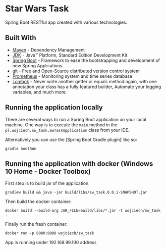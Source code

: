 # Star Wars Task

Spring Boot RESTful app created with various technologies.

## Built With

* 	[Maven](https://maven.apache.org/) - Dependency Management
* 	[JDK](http://www.oracle.com/technetwork/java/javase/downloads/jdk8-downloads-2133151.html) - Java™ Platform, Standard Edition Development Kit
* 	[Spring Boot](https://spring.io/projects/spring-boot) - Framework to ease the bootstrapping and development of new Spring Applications
* 	[git](https://git-scm.com/) - Free and Open-Source distributed version control system
* 	[Prometheus](https://prometheus.io/) - Monitoring system and time series database
* 	[Lombok](https://projectlombok.org/) - Never write another getter or equals method again, with one annotation your class has a fully featured builder, Automate your logging variables, and much more.

## Running the application locally

There are several ways to run a Spring Boot application on your local machine. One way is to execute the `main` method in the `pl.wojciech.sw_task.SwTaskApplication` class from your IDE.

Alternatively you can use the [Spring Boot Gradle plugin] like so:

```shell
gradle bootRun
```

## Running the application with docker (Windows 10 Home - Docker Toolbox)

First step is to build jar of the application:

```shell
gradlew build && java -jar build/libs/sw_task.0.0.1-SNAPSHOT.jar
```

Then build the docker container:

```shell
docker build --build-arg JAR_FILE=build/libs/*.jar -t wojciech/sw_task .
```

Finally run the fresh container:

```shell
docker run -p 8080:8080 wojciech/sw_task
```

App is running under 192.168.99.100 address